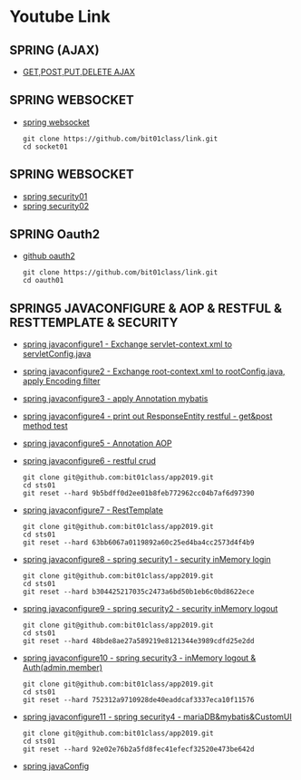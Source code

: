 # Youtube Link

## SPRING (AJAX)
   - [GET,POST,PUT,DELETE AJAX](https://youtu.be/G58fIlsPxqE)
   
## SPRING WEBSOCKET
   - [spring websocket](https://youtu.be/vWWqJY6jUj8)
      ``` shell
      git clone https://github.com/bit01class/link.git
      cd socket01
      ```
      
## SPRING WEBSOCKET
   - [spring security01](https://youtu.be/bswWv5T1utk)
   - [spring security02](https://youtu.be/tPOydiaD0V0)
         
## SPRING Oauth2
   - [github oauth2](https://youtu.be/bswWv5T1utk)
      ``` shell
      git clone https://github.com/bit01class/link.git
      cd oauth01
      ```

## SPRING5 JAVACONFIGURE & AOP & RESTFUL & RESTTEMPLATE & SECURITY

   - [spring javaconfigure1 - Exchange servlet-context.xml to servletConfig.java](https://youtu.be/UmFlWTzJCg4)
   - [spring javaconfigure2 - Exchange root-context.xml to rootConfig.java, apply Encoding filter](https://youtu.be/Lj_pVpN51ec)
   - [spring javaconfigure3 - apply Annotation mybatis](https://youtu.be/MnxPjsHPaHA)
   - [spring javaconfigure4 - print out ResponseEntity restful - get&post method test](https://youtu.be/Tro7cuIzbHM)
   - [spring javaconfigure5 - Annotation AOP](https://youtu.be/hrr-llaZmXc)
   - [spring javaconfigure6 - restful crud](https://youtu.be/oZzX8hIUO2Q)
      ``` shell
      git clone git@github.com:bit01class/app2019.git 
      cd sts01 
      git reset --hard 9b5bdff0d2ee01b8feb772962cc04b7af6d97390
      ```
   - [spring javaconfigure7 - RestTemplate ](https://youtu.be/LLaJJDTrvw4)
      ``` shell
      git clone git@github.com:bit01class/app2019.git 
      cd sts01 
      git reset --hard 63bb6067a0119892a60c25ed4ba4cc2573d4f4b9
      ```
   - [spring javaconfigure8 - spring security1 - security inMemory login ](https://youtu.be/dKdTUecaPTA)
      ``` shell
      git clone git@github.com:bit01class/app2019.git 
      cd sts01 
      git reset --hard b304425217035c2473a6bd50b1eb6c0bd8622ece
      ```
   - [spring javaconfigure9 - spring security2 - security inMemory logout ](https://youtu.be/X7ArG6DJ51s)
      ``` shell
      git clone git@github.com:bit01class/app2019.git 
      cd sts01 
      git reset --hard 48bde8ae27a589219e8121344e3989cdfd25e2dd
      ```
   - [spring javaconfigure10 - spring security3 - inMemory logout & Auth(admin,member)](https://youtu.be/NsSy2qUR2OY)
      ``` shell
      git clone git@github.com:bit01class/app2019.git 
      cd sts01 
      git reset --hard 752312a9710928de40eaddcaf3337eca10f11576
      ```
   - [spring javaconfigure11 - spring security4 - mariaDB&mybatis&CustomUI](https://youtu.be/EUPyn3Eqcl8)
      ``` shell
      git clone git@github.com:bit01class/app2019.git 
      cd sts01 
      git reset --hard 92e02e76b2a5fd8fec41efecf32520e473be642d
      ```


   - [spring javaConfig](https://youtu.be/nX1h2B8XOmo)


